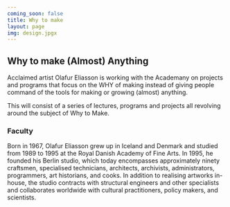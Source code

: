 ```yaml
---
coming_soon: false
title: Why to make
layout: page
img: design.jpgx
---
```


## Why to make (Almost) Anything

Acclaimed artist Olafur Eliasson is working with the Academany on projects and programs that focus on the WHY of making instead of giving people command of the tools for making or growing (almost) anything.

This will consist of a series of lectures, programs and projects all revolving around the subject of Why to Make.

### Faculty  

Born in 1967, Olafur Eliasson grew up in Iceland and Denmark and studied from 1989 to
1995 at the Royal Danish Academy of Fine Arts. In 1995, he founded his Berlin studio, which
today encompasses approximately ninety craftsmen, specialised technicians, architects,
archivists, administrators, programmers, art historians, and cooks. In addition to realising
artworks in-house, the studio contracts with structural engineers and other specialists and
collaborates worldwide with cultural practitioners, policy makers, and scientists.
